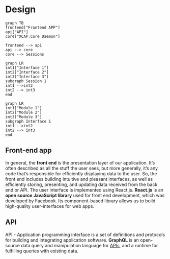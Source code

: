 # Design


```mermaid
graph TB
frontend["Frontend APP"]
api["API"]
core["XCAP.Core Daemon"]

frontend --> api
api --> core
core --> Sessions
```
```mermaid
graph LR
int1["Interface 1"]
int2["Interface 2"]
int3["Interface 3"]
subgraph Session 1
int1 -->int2
int2 --> int3
end
```

```mermaid
graph LR
int1["Module 1"]
int2["Module 2"]
int3["Module 3"]
subgraph Interface 1
int1 -->int2
int2 --> int3
end
```

## Front-end app

In general, the **front end** is the presentation layer of our application. It’s often described as all the stuff the user sees, but more generally, it’s any code that’s responsible for efficiently displaying data to the user. So, the front end includes building intuitive and pleasant interfaces, as well as efficiently storing, presenting, and updating data received from the back end or API. 
The user interface is implemented using React.js.
**React.js** is an **open source JavaScript library** used for front end development, which was developed by Facebook. Its component-based library allows us to build high-quality user-interfaces for web apps.

## API

API - Application programming interface is a set of definitions and protocols for building and integrating application software. 
**GraphQL** is an open-source data query and manipulation language for [APIs](https://en.wikipedia.org/wiki/Application_programming_interface "Application programming interface"), and a runtime for fulfilling queries with existing data.
<!--stackedit_data:
eyJoaXN0b3J5IjpbLTkxNTg0MTYzMywtNjAzMzUzMjg2LC0xND
E4NTg1OTIxLC0xNTY5ODIxNDE0LC0xODIyNzQyMDM2LDc1MDc0
MDE1MCwzMjM1MTA0NTYsNTI1MzI0Nzg1XX0=
-->